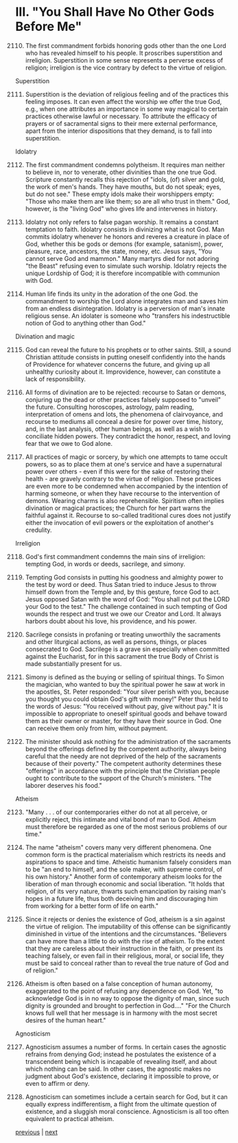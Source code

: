# III. "You Shall Have No Other Gods Before Me"

2110. The first commandment forbids honoring gods other than the one Lord who has revealed himself to his people. It proscribes superstition and irreligion. Superstition in some sense represents a perverse excess of religion; irreligion is the vice contrary by defect to the virtue of religion.

Superstition

2111. Superstition is the deviation of religious feeling and of the practices this feeling imposes. It can even affect the worship we offer the true God, e.g., when one attributes an importance in some way magical to certain practices otherwise lawful or necessary. To attribute the efficacy of prayers or of sacramental signs to their mere external performance, apart from the interior dispositions that they demand, is to fall into superstition.

Idolatry

2112. The first commandment condemns polytheism. It requires man neither to believe in, nor to venerate, other divinities than the one true God. Scripture constantly recalls this rejection of "idols, (of) silver and gold, the work of men's hands. They have mouths, but do not speak; eyes, but do not see." These empty idols make their worshippers empty: "Those who make them are like them; so are all who trust in them." God, however, is the "living God" who gives life and intervenes in history.

2113. Idolatry not only refers to false pagan worship. It remains a constant temptation to faith. Idolatry consists in divinizing what is not God. Man commits idolatry whenever he honors and reveres a creature in place of God, whether this be gods or demons (for example, satanism), power, pleasure, race, ancestors, the state, money, etc. Jesus says, "You cannot serve God and mammon." Many martyrs died for not adoring "the Beast" refusing even to simulate such worship. Idolatry rejects the unique Lordship of God; it is therefore incompatible with communion with God.

2114. Human life finds its unity in the adoration of the one God. the commandment to worship the Lord alone integrates man and saves him from an endless disintegration. Idolatry is a perversion of man's innate religious sense. An idolater is someone who "transfers his indestructible notion of God to anything other than God."

Divination and magic

2115. God can reveal the future to his prophets or to other saints. Still, a sound Christian attitude consists in putting oneself confidently into the hands of Providence for whatever concerns the future, and giving up all unhealthy curiosity about it. Improvidence, however, can constitute a lack of responsibility.

2116. All forms of divination are to be rejected: recourse to Satan or demons, conjuring up the dead or other practices falsely supposed to "unveil" the future. Consulting horoscopes, astrology, palm reading, interpretation of omens and lots, the phenomena of clairvoyance, and recourse to mediums all conceal a desire for power over time, history, and, in the last analysis, other human beings, as well as a wish to conciliate hidden powers. They contradict the honor, respect, and loving fear that we owe to God alone.

2117. All practices of magic or sorcery, by which one attempts to tame occult powers, so as to place them at one's service and have a supernatural power over others - even if this were for the sake of restoring their health - are gravely contrary to the virtue of religion. These practices are even more to be condemned when accompanied by the intention of harming someone, or when they have recourse to the intervention of demons. Wearing charms is also reprehensible. Spiritism often implies divination or magical practices; the Church for her part warns the faithful against it. Recourse to so-called traditional cures does not justify either the invocation of evil powers or the exploitation of another's credulity.

Irreligion

2118. God's first commandment condemns the main sins of irreligion: tempting God, in words or deeds, sacrilege, and simony.

2119. Tempting God consists in putting his goodness and almighty power to the test by word or deed. Thus Satan tried to induce Jesus to throw himself down from the Temple and, by this gesture, force God to act. Jesus opposed Satan with the word of God: "You shall not put the LORD your God to the test." The challenge contained in such tempting of God wounds the respect and trust we owe our Creator and Lord. It always harbors doubt about his love, his providence, and his power.

2120. Sacrilege consists in profaning or treating unworthily the sacraments and other liturgical actions, as well as persons, things, or places consecrated to God. Sacrilege is a grave sin especially when committed against the Eucharist, for in this sacrament the true Body of Christ is made substantially present for us.

2121. Simony is defined as the buying or selling of spiritual things. To Simon the magician, who wanted to buy the spiritual power he saw at work in the apostles, St. Peter responded: "Your silver perish with you, because you thought you could obtain God's gift with money!" Peter thus held to the words of Jesus: "You received without pay, give without pay." It is impossible to appropriate to oneself spiritual goods and behave toward them as their owner or master, for they have their source in God. One can receive them only from him, without payment.

2122. The minister should ask nothing for the administration of the sacraments beyond the offerings defined by the competent authority, always being careful that the needy are not deprived of the help of the sacraments because of their poverty." The competent authority determines these "offerings" in accordance with the principle that the Christian people ought to contribute to the support of the Church's ministers. "The laborer deserves his food."

Atheism

2123. "Many . . . of our contemporaries either do not at all perceive, or explicitly reject, this intimate and vital bond of man to God. Atheism must therefore be regarded as one of the most serious problems of our time."

2124. The name "atheism" covers many very different phenomena. One common form is the practical materialism which restricts its needs and aspirations to space and time. Atheistic humanism falsely considers man to be "an end to himself, and the sole maker, with supreme control, of his own history." Another form of contemporary atheism looks for the liberation of man through economic and social liberation. "It holds that religion, of its very nature, thwarts such emancipation by raising man's hopes in a future life, thus both deceiving him and discouraging him from working for a better form of life on earth."

2125. Since it rejects or denies the existence of God, atheism is a sin against the virtue of religion. The imputability of this offense can be significantly diminished in virtue of the intentions and the circumstances. "Believers can have more than a little to do with the rise of atheism. To the extent that they are careless about their instruction in the faith, or present its teaching falsely, or even fail in their religious, moral, or social life, they must be said to conceal rather than to reveal the true nature of God and of religion."

2126. Atheism is often based on a false conception of human autonomy, exaggerated to the point of refusing any dependence on God. Yet, "to acknowledge God is in no way to oppose the dignity of man, since such dignity is grounded and brought to perfection in God...." "For the Church knows full well that her message is in harmony with the most secret desires of the human heart."

Agnosticism

2127. Agnosticism assumes a number of forms. In certain cases the agnostic refrains from denying God; instead he postulates the existence of a transcendent being which is incapable of revealing itself, and about which nothing can be said. In other cases, the agnostic makes no judgment about God's existence, declaring it impossible to prove, or even to affirm or deny.

2128. Agnosticism can sometimes include a certain search for God, but it can equally express indifferentism, a flight from the ultimate question of existence, and a sluggish moral conscience. Agnosticism is all too often equivalent to practical atheism.

[previous](https://github.com/Tenari/non-fiction/blob/master/catechism/__P7D.md) | [next](https://github.com/Tenari/non-fiction/blob/master/catechism/__P7F.md)
